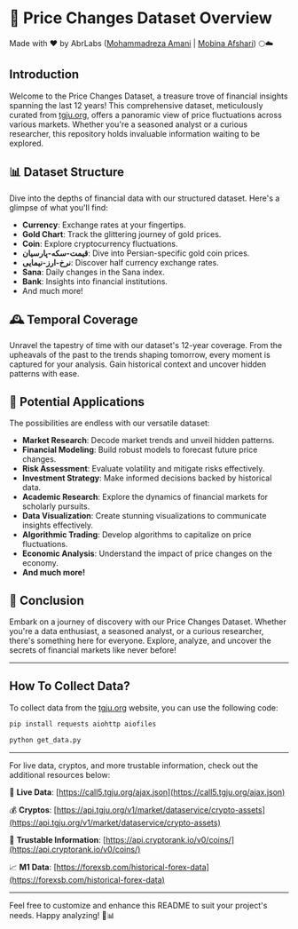 # 🚀 Price Changes Dataset Overview

Made with ❤️ by AbrLabs ([Mohammadreza Amani](https://github.com/MohammadrezaAmani) | [Mobina Afshari](https://github.com/MobinaAfsharii)) 🌕☁️

## Introduction

Welcome to the Price Changes Dataset, a treasure trove of financial insights spanning the last 12 years! This comprehensive dataset, meticulously curated from [tgju.org](https://www.tgju.org/), offers a panoramic view of price fluctuations across various markets. Whether you're a seasoned analyst or a curious researcher, this repository holds invaluable information waiting to be explored.

## 📊 Dataset Structure

Dive into the depths of financial data with our structured dataset. Here's a glimpse of what you'll find:

- **Currency**: Exchange rates at your fingertips.
- **Gold Chart**: Track the glittering journey of gold prices.
- **Coin**: Explore cryptocurrency fluctuations.
- **قیمت-سکه-پارسیان**: Dive into Persian-specific gold coin prices.
- **نرخ-ارز-نیمایی**: Discover half currency exchange rates.
- **Sana**: Daily changes in the Sana index.
- **Bank**: Insights into financial institutions.
- And much more!

## 🕰️ Temporal Coverage

Unravel the tapestry of time with our dataset's 12-year coverage. From the upheavals of the past to the trends shaping tomorrow, every moment is captured for your analysis. Gain historical context and uncover hidden patterns with ease.

## 🌟 Potential Applications

The possibilities are endless with our versatile dataset:

- **Market Research**: Decode market trends and unveil hidden patterns.
- **Financial Modeling**: Build robust models to forecast future price changes.
- **Risk Assessment**: Evaluate volatility and mitigate risks effectively.
- **Investment Strategy**: Make informed decisions backed by historical data.
- **Academic Research**: Explore the dynamics of financial markets for scholarly pursuits.
- **Data Visualization**: Create stunning visualizations to communicate insights effectively.
- **Algorithmic Trading**: Develop algorithms to capitalize on price fluctuations.
- **Economic Analysis**: Understand the impact of price changes on the economy.
- **And much more!**

## 🎉 Conclusion

Embark on a journey of discovery with our Price Changes Dataset. Whether you're a data enthusiast, a seasoned analyst, or a curious researcher, there's something here for everyone. Explore, analyze, and uncover the secrets of financial markets like never before!

---

## How To Collect Data?

To collect data from the [tgju.org](https://www.tgju.org/) website, you can use the following code:

```bash
pip install requests aiohttp aiofiles
```

```python
python get_data.py
```

---

For live data, cryptos, and more trustable information, check out the additional resources below:

🍭 **Live Data**: [https://call5.tgju.org/ajax.json](https://call5.tgju.org/ajax.json)

💰 **Cryptos**: [https://api.tgju.org/v1/market/dataservice/crypto-assets](https://api.tgju.org/v1/market/dataservice/crypto-assets)

🥊 **Trustable Information**: [https://api.cryptorank.io/v0/coins/](https://api.cryptorank.io/v0/coins/)

📈 **M1 Data**: [https://forexsb.com/historical-forex-data](https://forexsb.com/historical-forex-data)

---

Feel free to customize and enhance this README to suit your project's needs. Happy analyzing! 🚀📊
